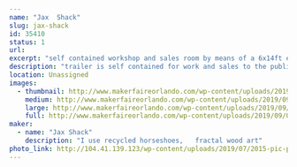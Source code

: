 ```yaml
---
name: "Jax  Shack"
slug: jax-shack
id: 35410
status: 1
url: 
excerpt: "self contained workshop and sales room by means of a 6x14ft enclosed trailer"
description: "trailer is self contained for work and sales to the public and for demonstration purposes"
location: Unassigned
images:
  - thumbnail: http://www.makerfaireorlando.com/wp-content/uploads/2019/09/Old-Glory.jpg
    medium: http://www.makerfaireorlando.com/wp-content/uploads/2019/09/Old-Glory.jpg
    large: http://www.makerfaireorlando.com/wp-content/uploads/2019/09/Old-Glory.jpg
    full: http://www.makerfaireorlando.com/wp-content/uploads/2019/09/Old-Glory.jpg
maker:
  - name: "Jax Shack"
    description: "I use recycled horseshoes,   fractal wood art"
photo_link: http://104.41.139.123/wp-content/uploads/2019/07/2015-pic-passport-1024x1015.jpg
---
```

